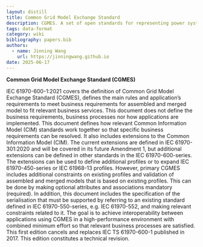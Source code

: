 ```yaml
---
layout: distill
title: Common Grid Model Exchange Standard
description: CGMES. A set of open standards for representing power system components
tags: data-format
category: wiki
bibliography: papers.bib
authors:
  - name: Jinning Wang
    url: https://jinningwang.github.io
date: 2025-06-17
---
```


**Common Grid Model Exchange Standard (CGMES)** <d-cite key="tc2021iec61970"></d-cite>

IEC 61970-600-1:2021 covers the definition of Common Grid Model Exchange Standard (CGMES), defines the main rules and application’s requirements to meet business requirements for assembled and merged model to fit relevant business services. This document does not define the business requirements, business processes nor how applications are implemented. This document defines how relevant Common Information Model (CIM) standards work together so that specific business requirements can be resolved.
It also includes extensions to the Common Information Model (CIM). The current extensions are defined in IEC 61970-301:2020 and will be covered in its future Amendment 1, but additional extensions can be defined in other standards in the IEC 61970-600-series. The extensions can be used to define additional profiles or to expand IEC 61970-450-series or IEC 61968-13 profiles. However, primary CGMES includes additional constraints on existing profiles and validation of assembled and merged models that is based on existing profiles. This can be done by making optional attributes and associations mandatory (required).
In addition, this document includes the specification of the serialisation that must be supported by referring to an existing standard defined in IEC 61970-550-series, e.g. IEC 61970-552, and making relevant constraints related to it.
The goal is to achieve interoperability between applications using CGMES in a high-performance environment with combined minimum effort so that relevant business processes are satisfied.
This first edition cancels and replaces IEC TS 61970-600-1 published in 2017. This edition constitutes a technical revision.
